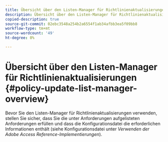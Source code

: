 ```yaml
---
title: Übersicht über den Listen-Manager für Richtlinienaktualisierungen
description: Übersicht über den Listen-Manager für Richtlinienaktualisierungen
copied-description: true
source-git-commit: 02ebc3548a254b2a6554f1ab34afbb3ea5f09bb8
workflow-type: tm+mt
source-wordcount: '49'
ht-degree: 0%

---
```


# Übersicht über den Listen-Manager für Richtlinienaktualisierungen {#policy-update-list-manager-overview}

Bevor Sie den Listen-Manager für Richtlinienaktualisierungen verwenden, stellen Sie sicher, dass Sie die unter Anforderungen aufgelisteten Anforderungen erfüllen und dass die Konfigurationsdatei die erforderlichen Informationen enthält (siehe Konfigurationsdatei unter *Verwenden der Adobe Access Reference-Implementierungen*).
